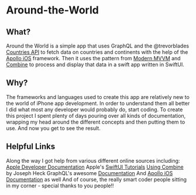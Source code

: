 # Around-the-World
## What?
Around the World is a simple app that uses GraphQL and the @trevorblades [Countries API](https://github.com/trevorblades/countries) to fetch data on countries and continents with the help of the [Apollo iOS](https://github.com/apollographql/apollo-ios) framework. Then it uses the pattern from [Modern MVVM](https://github.com/V8tr/ModernMVVM) and [Combine]() to process and display that data in a swift app written in SwiftUI.
## Why?
The frameworks and languages used to create this app are relatively new to the world of iPhone app development. In order to understand them all better I did what most any developer would probably do, start coding. To create this project I spent plenty of days pouring over all kinds of documentation, wrapping my head around the different concepts and then putting them to use. And now you get to see the result.
## Helpful Links
Along the way I got help from various different online sources including:
[Apple Developer Documentation](https://developer.apple.com/)
Apple's [SwiftUI Tutorials](https://developer.apple.com/tutorials/swiftui)
[Using Combine](https://heckj.github.io/swiftui-notes/) by Joseph Heck
GraphQL's awesome [Documentation](https://graphql.org/)
And [Apollo iOS Documentation](https://www.apollographql.com/docs/ios/) as well
And of course, the really smart coder people sitting in my corner - special thanks to you people!!
